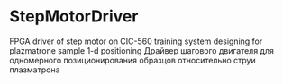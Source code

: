 # StepMotorDriver
FPGA driver of step motor on CIC-560 training system designing for plazmatrone sample 1-d positioning
Драйвер шагового двигателя для одномерного позиционирования образцов относительно струи плазматрона
